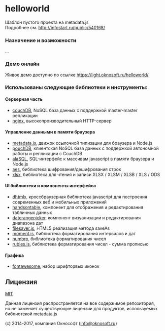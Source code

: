 # helloworld
Шаблон пустого проекта на metadata.js  
Подробнее см. http://infostart.ru/public/540168/ 

### Назначение и возможности
...


### Демо онлайн
Живое демо доступно по ссылке https://light.oknosoft.ru/helloworld/

### Использованы следующие библиотеки и инструменты:
#### Серверная часть
- [couchDB](http://couchdb.apache.org/), NoSQL база данных с поддержкой master-master репликации
- [nginx](http://nginx.org/ru/), высокопроизводительный HTTP-сервер

#### Управление данными в памяти браузера
- [metadata.js](http://www.oknosoft.ru/metadata/), движок ссылочной типизации для браузера и Node.js
- [pouchDB](https://pouchdb.com/), клиентская NoSQL база данных с поддержкой автономной работы и репликации с CouchDB
- [alaSQL](https://github.com/agershun/alasql), SQL-интерфейс к массивам javascript в памяти браузера и Node.js
- [aes](http://www.movable-type.co.uk/scripts/aes.html), библиотека шифрования/дешифрования строк
- [xlsx](https://github.com/SheetJS/js-xlsx), библиотека для чтения и записи XLSX / XLSM / XLSB / XLS / ODS

#### UI библиотеки и компоненты интерфейса
- [dhtmlx](http://dhtmlx.com/), кроссбраузерная библиотека javascript для построения современных веб и мобильных приложений
- [handsontable](https://handsontable.com/), компонент для отображения и редактирования табличных данных
- [daterangepicker](http://www.daterangepicker.com/), компонент визуализации и редактирования диапазона дат
- [filesaver.js](https://github.com/eligrey/FileSaver.js), HTML5 реализация метода saveAs
- [moment.js](http://momentjs.com/), библиотека форматирования интервалов и дат
- [numbro](http://numbrojs.com/), библиотека форматирования чисел
- [rubles.js](http://meritt.github.io/rubles/), библиотека форматирования чисел - сумма прописью 


#### Графика
- [fontawesome](http://fontawesome.io/), набор шрифторвых иконок

## Лицензия
[MIT](LICENSE)

Данная лицензия распространяется на все содержимое репозитория, но не заменяет существующие лицензии для продуктов, используемых библиотекой metadata.js

(c) 2014-2017, компания Окнософт (info@oknosoft.ru)
